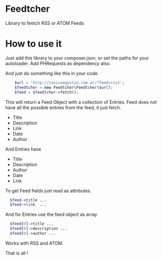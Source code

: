 Feedtcher
=========

Library to feetch RSS or ATOM Feeds

How to use it
=============

Just add this library to your composer.json, or set the paths for your autoloader.
Add PHRequests as dependency also.

And just do something like this in your code.

```php
    $url = 'http://casivaagustin.com.ar/?feed=rss2'; 
    $feedtcher = new Feedtcher\Feedtcher($url);
    $feed = $feedtcher->fetch();
```

This will return a Feed Object with a collection of Entries. Feed does not
have all the possible entries from the feed, it just fetch.

 - Title
 - Description
 - Link
 - Date
 - Author

And Entries have

 - Title
 - Description
 - Author 
 - Date 
 - Link

To get Feed fields just read as attributes.

```php
  $feed->title ...
  $feed->link  ...
```

And for Entries use the feed object as array

```php
  $feed[0]->title ...
  $feed[0]->description ...
  $feed[0]->author ...
```

Works with RSS and ATOM.

That is all !




















